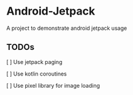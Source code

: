 # Android-Jetpack
A project to demonstrate android jetpack usage

## TODOs
[ ] Use jetpack paging

[ ] Use kotlin coroutines

[ ] Use pixel library for image loading
